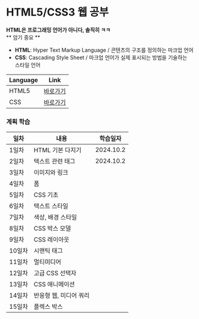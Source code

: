 # HTML5/CSS3 웹 공부

**HTML은 프로그래밍 언어가 아니다, 솔직히 ㅋㅋ**  
** 암기 중요 **

- **HTML**: Hyper Text Markup Language / 콘텐츠의 구조를 정의하는 마크업 언어
- **CSS**: Cascading Style Sheet / 마크업 언어가 실제 표시되는 방법을 기술하는 스타일 언어

| Language | Link                        |
|----------|-----------------------------|
| HTML5    | [바로가기](/HTML5/README.md)  |
| CSS      | [바로가기](/CSS3/README.md)   |


### 계획 학습
| 일차 | 내용 | 학습일자 |
|----|----|----|
| 1일차 | HTML 기본 다지기 | 2024.10.2 |
| 2일차 | 텍스트 관련 태그 | 2024.10.2 |
| 3일차 | 이미지와 링크 |
| 4일차 | 폼 |
| 5일차 | CSS 기초 |
| 6일차 | 텍스트 스타일 |
| 7일차 | 색상, 배경 스타일 |
| 8일차 | CSS 박스 모델 |
| 9일차 | CSS 레이아웃 |
| 10일차 | 시맨틱 태그 |
| 11일차 | 멀티미디어 |
| 12일차 | 고급 CSS 선택자 |
| 13일차 | CSS 애니메이션 |
| 14일차 | 반응형 웹, 미디어 쿼리 |
| 15일차 | 플렉스 박스 |